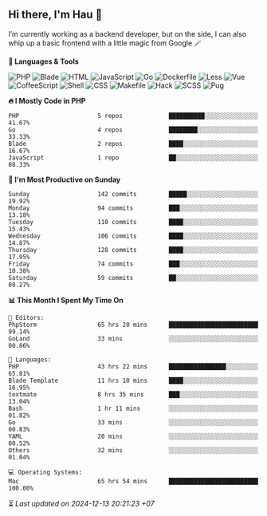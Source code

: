 ## Hi there, I'm Hau 👋
I’m currently working as a backend developer, but on the side, I can also whip up a basic frontend with a little magic from Google 🪄

<!--START_SECTION:readme-stats-->
**💬 Languages & Tools**

![PHP](https://img.shields.io/badge/PHP-56.05%25-4F5D95?&logo=PHP&labelColor=151b23)
![Blade](https://img.shields.io/badge/Blade-36.58%25-f7523f?&logo=Blade&labelColor=151b23)
![HTML](https://img.shields.io/badge/HTML-05.16%25-e34c26?&logo=HTML&labelColor=151b23)
![JavaScript](https://img.shields.io/badge/JavaScript-00.82%25-f1e05a?&logo=JavaScript&labelColor=151b23)
![Go](https://img.shields.io/badge/Go-00.61%25-00ADD8?&logo=Go&labelColor=151b23)
![Dockerfile](https://img.shields.io/badge/Dockerfile-00.29%25-384d54?&logo=Dockerfile&labelColor=151b23)
![Less](https://img.shields.io/badge/Less-00.12%25-1d365d?&logo=Less&labelColor=151b23)
![Vue](https://img.shields.io/badge/Vue-00.11%25-41b883?&logo=Vue&labelColor=151b23)
![CoffeeScript](https://img.shields.io/badge/CoffeeScript-00.11%25-244776?&logo=CoffeeScript&labelColor=151b23)
![Shell](https://img.shields.io/badge/Shell-00.10%25-89e051?&logo=Shell&labelColor=151b23)
![CSS](https://img.shields.io/badge/CSS-00.03%25-663399?&logo=CSS&labelColor=151b23)
![Makefile](https://img.shields.io/badge/Makefile-00.01%25-427819?&logo=Makefile&labelColor=151b23)
![Hack](https://img.shields.io/badge/Hack-00.01%25-878787?&logo=Hack&labelColor=151b23)
![SCSS](https://img.shields.io/badge/SCSS-00.00%25-c6538c?&logo=SCSS&labelColor=151b23)
![Pug](https://img.shields.io/badge/Pug-00.00%25-a86454?&logo=Pug&labelColor=151b23)


**🔥 I Mostly Code in PHP**

```text
PHP                      5 repos             ██████████░░░░░░░░░░░░░░░   41.67%
Go                       4 repos             ████████░░░░░░░░░░░░░░░░░   33.33%
Blade                    2 repos             ████░░░░░░░░░░░░░░░░░░░░░   16.67%
JavaScript               1 repo              ██░░░░░░░░░░░░░░░░░░░░░░░   08.33%
```

**📅 I'm Most Productive on Sunday**

```text
Sunday                   142 commits         █████░░░░░░░░░░░░░░░░░░░░   19.92%
Monday                   94 commits          ███░░░░░░░░░░░░░░░░░░░░░░   13.18%
Tuesday                  110 commits         ████░░░░░░░░░░░░░░░░░░░░░   15.43%
Wednesday                106 commits         ████░░░░░░░░░░░░░░░░░░░░░   14.87%
Thursday                 128 commits         ████░░░░░░░░░░░░░░░░░░░░░   17.95%
Friday                   74 commits          ███░░░░░░░░░░░░░░░░░░░░░░   10.38%
Saturday                 59 commits          ██░░░░░░░░░░░░░░░░░░░░░░░   08.27%
```

**📊 This Month I Spent My Time On**

```text
📝 Editors:
PhpStorm                 65 hrs 20 mins      █████████████████████████   99.14%
GoLand                   33 mins             ░░░░░░░░░░░░░░░░░░░░░░░░░   00.86%

💬 Languages:
PHP                      43 hrs 22 mins      ████████████████░░░░░░░░░   65.81%
Blade Template           11 hrs 10 mins      ████░░░░░░░░░░░░░░░░░░░░░   16.95%
textmate                 8 hrs 35 mins       ███░░░░░░░░░░░░░░░░░░░░░░   13.04%
Bash                     1 hr 11 mins        ░░░░░░░░░░░░░░░░░░░░░░░░░   01.82%
Go                       33 mins             ░░░░░░░░░░░░░░░░░░░░░░░░░   00.83%
YAML                     20 mins             ░░░░░░░░░░░░░░░░░░░░░░░░░   00.52%
Others                   32 mins             ░░░░░░░░░░░░░░░░░░░░░░░░░   01.04%

💻 Operating Systems:
Mac                      65 hrs 54 mins      █████████████████████████   100.00%
```



⏳ *Last updated on 2024-12-13 20:21:23 +07*
<!--END_SECTION:readme-stats-->
